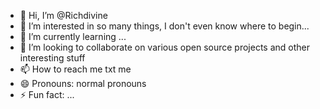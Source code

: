 - 👋 Hi, I’m @Richdivine
- 👀 I’m interested in so many things, I don't even know where to begin...
- 🌱 I’m currently learning ...
- 💞️ I’m looking to collaborate on various open source projects and other interesting stuff
- 📫 How to reach me txt me 
- 😄 Pronouns: normal pronouns
- ⚡ Fun fact: ...

<!---
Richdivine/Richdivine is a ✨ special ✨ repository because its `README.md` (this file) appears on your GitHub profile.
You can click the Preview link to take a look at your changes.
--->
